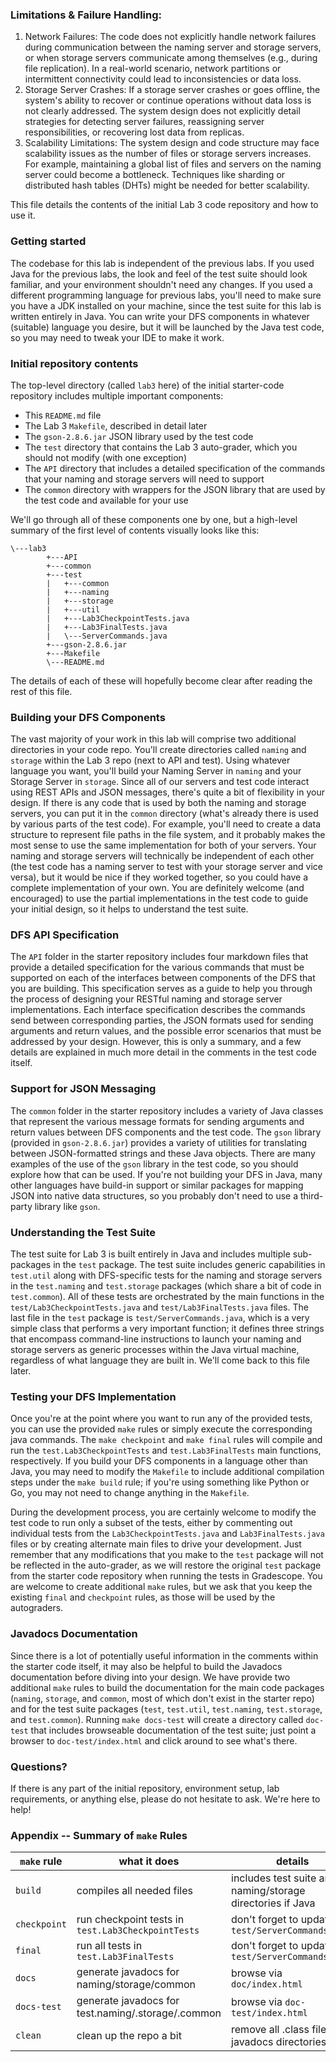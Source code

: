 ### Limitations & Failure Handling:
1. Network Failures: The code does not explicitly handle network failures during communication between the naming server and storage servers, or when storage servers communicate among themselves (e.g., during file replication). In a real-world scenario, network partitions or intermittent connectivity could lead to inconsistencies or data loss.
2. Storage Server Crashes: If a storage server crashes or goes offline, the system's ability to recover or continue operations without data loss is not clearly addressed. The system design does not explicitly detail strategies for detecting server failures, reassigning server responsibilities, or recovering lost data from replicas.
3. Scalability Limitations: The system design and code structure may face scalability issues as the number of files or storage servers increases. For example, maintaining a global list of files and servers on the naming server could become a bottleneck. Techniques like sharding or distributed hash tables (DHTs) might be needed for better scalability.

This file details the contents of the initial Lab 3 code repository and how to use it.

### Getting started

The codebase for this lab is independent of the previous labs.  If you used Java for the previous labs,
the look and feel of the test suite should look familiar, and your environment shouldn't need any changes.
If you used a different programming language for previous labs, you'll need to make sure you have a JDK
installed on your machine, since the test suite for this lab is written entirely in Java.  You can write
your DFS components in whatever (suitable) language you desire, but it will be launched by the Java test
code, so you may need to tweak your IDE to make it work.


### Initial repository contents

The top-level directory (called `lab3` here) of the initial starter-code repository includes multiple 
important components:
* This `README.md` file
* The Lab 3 `Makefile`, described in detail later
* The `gson-2.8.6.jar` JSON library used by the test code
* The `test` directory that contains the Lab 3 auto-grader, which you should not modify (with one exception)
* The `API` directory that includes a detailed specification of the commands that your naming and storage servers will need to support
* The `common` directory with wrappers for the JSON library that are used by the test code and available for your use

We'll go through all of these components one by one, but a high-level summary of the first level of contents visually looks like this:
```
\---lab3
        +---API
        +---common
        +---test
        |   +---common
        |   +---naming
        |   +---storage
        |   +---util
        |   +---Lab3CheckpointTests.java
        |   +---Lab3FinalTests.java
        |   \---ServerCommands.java
        +---gson-2.8.6.jar
        +---Makefile
        \---README.md
```
The details of each of these will hopefully become clear after reading the rest of this file.


### Building your DFS Components

The vast majority of your work in this lab will comprise two additional directories in your code repo. You'll
create directories called `naming` and `storage` within the Lab 3 repo (next to API and test). Using whatever
language you want, you'll build your Naming Server in `naming` and your Storage Server in `storage`.  Since all
of our servers and test code interact using REST APIs and JSON messages, there's quite a bit of flexibility
in your design.  If there is any code that is used by both the naming and storage servers, you can put it in
the `common` directory (what's already there is used by various parts of the test code).  For example, you'll
need to create a data structure to represent file paths in the file system, and it probably makes the most sense
to use the same implementation for both of your servers. Your naming and storage servers will technically be 
independent of each other (the test code has a naming server to test with your storage server and vice versa),
but it would be nice if they worked together, so you could have a complete implementation of your own. You are 
definitely welcome (and encouraged) to use the partial implementations in the test code to guide your initial
design, so it helps to understand the test suite.


### DFS API Specification

The `API` folder in the starter repository includes four markdown files that provide a detailed specification
for the various commands that must be supported on each of the interfaces between components of the DFS that
you are building. This specification serves as a guide to help you through the process of designing your RESTful
naming and storage server implementations. Each interface specification describes the commands send between
corresponding parties, the JSON formats used for sending arguments and return values, and the possible error
scenarios that must be addressed by your design.  However, this is only a summary, and a few details are 
explained in much more detail in the comments in the test code itself.


### Support for JSON Messaging

The `common` folder in the starter repository includes a variety of Java classes that represent the various 
message formats for sending arguments and return values between DFS components and the test code.  The `gson`
library (provided in `gson-2.8.6.jar`) provides a variety of utilities for translating between JSON-formatted
strings and these Java objects.  There are many examples of the use of the `gson` library in the test code, so
you should explore how that can be used.  If you're not building your DFS in Java, many other languages have
build-in support or similar packages for mapping JSON into native data structures, so you probably don't need
to use a third-party library like `gson`.


### Understanding the Test Suite

The test suite for Lab 3 is built entirely in Java and includes multiple sub-packages in the `test` package. The
test suite includes generic capabilities in `test.util` along with DFS-specific tests for the naming and storage
servers in the `test.naming` and `test.storage` packages (which share a bit of code in `test.common`).  All of these
tests are orchestrated by the main functions in the `test/Lab3CheckpointTests.java` and `test/Lab3FinalTests.java`
files.  The last file in the `test` package is `test/ServerCommands.java`, which is a very simple class that performs
a very important function; it defines three strings that encompass command-line instructions to launch your naming
and storage servers as generic processes within the Java virtual machine, regardless of what language they are 
built in. We'll come back to this file later.


### Testing your DFS Implementation

Once you're at the point where you want to run any of the provided tests, you can use the provided `make` rules or
simply execute the corresponding java commands. The `make checkpoint` and `make final` rules will compile and run the 
`test.Lab3CheckpointTests` and `test.Lab3FinalTests` main functions, respectively.  If you build your DFS components
in a language other than Java, you may need to modify the `Makefile` to include additional compilation steps under the
`make build` rule; if you're using something like Python or Go, you may not need to change anything in the `Makefile`.

During the development process, you are certainly welcome to modify the test code to run only a subset of the tests,
either by commenting out individual tests from the `Lab3CheckpointTests.java` and `Lab3FinalTests.java` files or by
creating alternate main files to drive your development.  Just remember that any modifications that you make to the
`test` package will not be reflected in the auto-grader, as we will restore the original `test` package from the starter
code repository when running the tests in Gradescope. You are welcome to create additional `make` rules, but we ask that
you keep the existing `final` and `checkpoint` rules, as those will be used by the autograders.


### Javadocs Documentation

Since there is a lot of potentially useful information in the comments within the starter code itself, it may also be
helpful to build the Javadocs documentation before diving into your design.  We have provide two additional `make` rules
to build the documentation for the main code packages (`naming`, `storage`, and `common`, most of which don't exist in 
the starter repo) and for the test suite packages (`test`, `test.util`, `test.naming`, `test.storage`, and `test.common`).
Running `make docs-test` will create a directory called `doc-test` that includes browseable documentation of the test
suite; just point a browser to `doc-test/index.html` and click around to see what's there.


### Questions?

If there is any part of the initial repository, environment setup, lab requirements, or anything else, please do not hesitate
to ask.  We're here to help!


### Appendix -- Summary of `make` Rules

| `make` rule | what it does | details |
|---|---|---|
| `build` | compiles all needed files | includes test suite and naming/storage directories if Java |
| `checkpoint` | run checkpoint tests in `test.Lab3CheckpointTests` | don't forget to update `test/ServerCommands.java` |
| `final` | run all tests in `test.Lab3FinalTests` | don't forget to update `test/ServerCommands.java` |
| `docs` | generate javadocs for naming/storage/common | browse via `doc/index.html` |
| `docs-test` | generate javadocs for test.naming/.storage/.common | browse via `doc-test/index.html` |
| `clean` | clean up the repo a bit | remove all .class files and javadocs directories |

